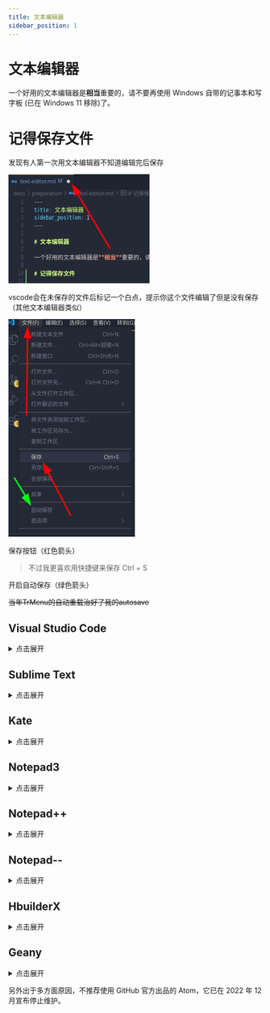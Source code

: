 ```yaml
---
title: 文本编辑器
sidebar_position: 1
---
```


# 文本编辑器

一个好用的文本编辑器是**相当**重要的，请不要再使用 Windows 自带的记事本和写字板 (已在 Windows 11 移除)了。

# 记得保存文件

发现有人第一次用文本编辑器不知道编辑完后保存

![](_images/白点.png)

vscode会在未保存的文件后标记一个白点，提示你这个文件编辑了但是没有保存（其他文本编辑器类似）

![](_images/vscode保存和自动保存.png)

保存按钮（红色箭头）

> 不过我更喜欢用快捷键来保存 Ctrl + S

开启自动保存（绿色箭头）

~~当年TrMenu的自动重载治好了我的autosave~~

## Visual Studio Code

<details>
  <summary>点击展开</summary>

![官网图片](https://code.visualstudio.com/assets/home/home-screenshot-win-lg.png)

全能型文本编辑器，**非常非常推荐**，支持简体中文 / 繁体中文 / 英文，仅支持 `Windows 10 +`。

缺点是启动速度可能不是很快，不过非常适合新手使用

官网链接：https://code.visualstudio.com/

[下载龟速怎么办](https://cn.bing.com/search?q=vscode%E4%B8%8B%E8%BD%BD%E9%BE%9F%E9%80%9F%E6%80%8E%E4%B9%88%E5%8A%9E)

[vscode汉化](https://marketplace.visualstudio.com/items?itemName=MS-CEINTL.vscode-language-pack-zh-hans)

</details>

## Sublime Text

<details>
  <summary>点击展开</summary>

![Sublime Text](_images/sublime展示.png)

我不太喜欢的一点是保存文件时，对非激活的用户有一定概率弹出个窗口，提示你去付费支持（可以选择不支持）。但这依旧是一个非常优秀的文本编辑器。

官网链接：https://www.sublimetext.com/

[如何汉化](https://cn.bing.com/search?q=sublime+text%e6%b1%89%e5%8c%96&qs=SC&pq=sublimetext&sk=HS1SC5&sc=10-11&cvid=19623440FA3646E0BEBECEED995CFCAF&FORM=QBRE&sp=7&lq=0)

</details>

## Kate

<details>
  <summary>点击展开</summary>

![Kate](https://kate-editor.org/images/konsole.png)

官网链接：https://kate-editor.org/zh-cn/

开源，跨平台，也可以秒开文件。

</details>

## Notepad3

<details>
  <summary>点击展开</summary>

![Notepad3](https://www.rizonesoft.com/wp-content/uploads/2023/09/notepad3-screenshot-1.jpg)

也是一个比较不错的文本编辑器。要求：**Windows 8 +**

官网链接: https://rizonesoft.com/downloads/notepad3/

GitHub: https://github.com/rizonesoft/Notepad3

</details>

## Notepad++

<details>
  <summary>点击展开</summary>

![NPPesu](_images/Npp展示.png)

可用, 相关功能也较为完善

:::wanning

作者政治立场可能引起众怒, 但请理性看待

[notepad++](http://www.notepadplus.com.cn/)台独+多次辱H [这里](https://cn.bing.com/search?q=notepad%252B%252B%E8%BE%B1%E5%8D%8E)

dizhi 08年奥运会 声称（仅声明，但还是挺过分的）不同意它的政治观点就在你的源码中添加随机字符 [这里](https://zhuanlan.zhihu.com/p/609192758)

可替代为 **Notepad--** 等

:::

</details>

## Notepad--

<details>
  <summary>点击展开</summary>

![Notepad--](_images/N减减展示.png)

国内作者维护的 Notepad++ 的替代品。

[`Gitee`](https://gitee.com/cxasm/notepad--)
[`GitHub`](https://github.com/cxasm/notepad--)

</details>

## HbuilderX

<details>
  <summary>点击展开</summary>

![HbuilderX](_images/HbuilderX展示.png)

官网链接：https://dcloud.io/hbuilderx.html

一个国产的文本编辑器。

#### 关联右键菜单?

可以在工具→设置(Ctrl+Alt+，)打开设置，找到“常用配置”手动选中【关联右键菜单】

</details>

## Geany

<details>
  <summary>点击展开</summary>

![](https://www.geany.org/media/uploads/screenshots/homepage/.thumbnails/geany_dark_2019-05-20.png/geany_dark_2019-05-20-500x0.png)

官网链接：https://www.geany.org/

</details>

另外出于多方面原因，不推荐使用 GitHub 官方出品的 Atom，它已在 2022 年 12 月宣布停止维护。
